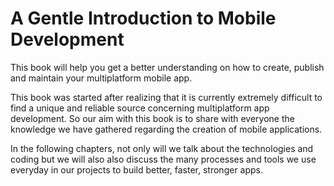 # A Gentle Introduction to Mobile Development

This book will help you get a better understanding on how to create, publish and maintain your multiplatform mobile app.

This book was started after realizing that it is currently extremely difficult to find a unique and reliable source concerning multiplatform app development. So our aim with this book is to share with everyone the knowledge we have gathered regarding the creation of mobile applications.

In the following chapters, not only will we talk about the technologies and coding but we will also also discuss the many processes and tools we use everyday in our projects to build better, faster, stronger apps.
